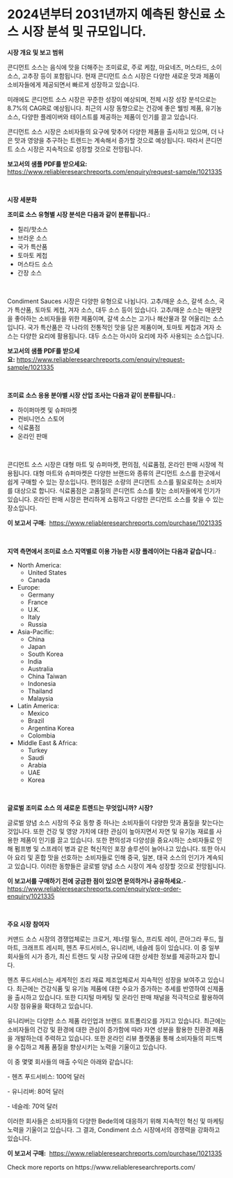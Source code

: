 <p><h1>2024년부터 2031년까지 예측된 향신료 소스 시장 분석 및 규모입니다.</h1></p><p><strong>시장 개요 및 보고 범위</strong></p>
<p><p>콘디먼트 소스는 음식에 맛을 더해주는 조미료로, 주로 케찹, 마요네즈, 머스타드, 소이 소스, 고추장 등이 포함됩니다. 현재 콘디먼트 소스 시장은 다양한 새로운 맛과 제품이 소비자들에게 제공되면서 빠르게 성장하고 있습니다. </p><p>미래에도 콘디먼트 소스 시장은 꾸준한 성장이 예상되며, 전체 시장 성장 분석으로는 8.7%의 CAGR로 예상됩니다. 최근의 시장 동향으로는 건강에 좋은 웰빙 제품, 유기농 소스, 다양한 플레이버와 테이스트를 제공하는 제품이 인기를 끌고 있습니다. </p><p>콘디먼트 소스 시장은 소비자들의 요구에 맞추어 다양한 제품을 출시하고 있으며, 더 나은 맛과 영양을 추구하는 트렌드는 계속해서 증가할 것으로 예상됩니다. 따라서 콘디먼트 소스 시장은 지속적으로 성장할 것으로 전망됩니다.</p></p>
<p><strong>보고서의 샘플 PDF를 받으세요:</strong> <a href="https://www.reliableresearchreports.com/enquiry/request-sample/1021335">https://www.reliableresearchreports.com/enquiry/request-sample/1021335</a></p>
<p>&nbsp;</p>
<p><strong>시장 세분화</strong></p>
<p><strong>조미료 소스 유형별 시장 분석은 다음과 같이 분류됩니다.:</strong></p>
<p><ul><li>칠리/핫소스</li><li>브라운 소스</li><li>국가 특산품</li><li>토마토 케첩</li><li>머스타드 소스</li><li>간장 소스</li></ul></p>
<p>&nbsp;</p>
<p><p>Condiment Sauces 시장은 다양한 유형으로 나뉩니다. 고추/매운 소스, 갈색 소스, 국가 특산품, 토마토 케첩, 겨자 소스, 대두 소스 등이 있습니다. 고추/매운 소스는 매운맛을 좋아하는 소비자들을 위한 제품이며, 갈색 소스는 고기나 해산물과 잘 어울리는 소스입니다. 국가 특산품은 각 나라의 전통적인 맛을 담은 제품이며, 토마토 케첩과 겨자 소스는 다양한 요리에 활용됩니다. 대두 소스는 아시아 요리에 자주 사용되는 소스입니다.</p></p>
<p><strong>보고서의 샘플 PDF를 받으세요:</strong>&nbsp;<a href="https://www.reliableresearchreports.com/enquiry/request-sample/1021335">https://www.reliableresearchreports.com/enquiry/request-sample/1021335</a></p>
<p>&nbsp;</p>
<p><strong> 조미료 소스 응용 분야별 시장 산업 조사는 다음과 같이 분류됩니다.:</strong></p>
<p><ul><li>하이퍼마켓 및 슈퍼마켓</li><li>컨비니언스 스토어</li><li>식료품점</li><li>온라인 판매</li></ul></p>
<p>&nbsp;</p>
<p><p>콘디먼트 소스 시장은 대형 마트 및 슈퍼마켓, 편의점, 식료품점, 온라인 판매 시장에 적용됩니다. 대형 마트와 슈퍼마켓은 다양한 브랜드와 종류의 콘디먼트 소스를 한곳에서 쉽게 구매할 수 있는 장소입니다. 편의점은 소량의 콘디먼트 소스를 필요로하는 소비자를 대상으로 합니다. 식료품점은 고품질의 콘디먼트 소스를 찾는 소비자들에게 인기가 있습니다. 온라인 판매 시장은 편리하게 쇼핑하고 다양한 콘디먼트 소스를 찾을 수 있는 장소입니다.</p></p>
<p><strong>이 보고서 구매:</strong>&nbsp; <a href="https://www.reliableresearchreports.com/purchase/1021335">https://www.reliableresearchreports.com/purchase/1021335</a></p>
<p>&nbsp;</p>
<p><strong>지역 측면에서 조미료 소스 지역별로 이용 가능한 시장 플레이어는 다음과 같습니다.:</strong></p>
<p><ul>
    <li>
        North America:
        <ul>
            <li>United States</li>
            <li>Canada</li>
        </ul>
    </li>
    <li>
        Europe:
        <ul>
            <li>Germany</li>
            <li>France</li>
            <li>U.K.</li>
            <li>Italy</li>
            <li>Russia</li>
        </ul>
    </li>
    <li>
        Asia-Pacific:
        <ul>
            <li>China</li>
            <li>Japan</li>
            <li>South Korea</li>
            <li>India</li>
            <li>Australia</li>
            <li>China Taiwan</li>
            <li>Indonesia</li>
            <li>Thailand</li>
            <li>Malaysia</li>
        </ul>
    </li>
    <li>
        Latin America:
        <ul>
            <li>Mexico</li>
            <li>Brazil</li>
            <li>Argentina Korea</li>
            <li>Colombia</li>
        </ul>
    </li>
    <li>
        Middle East & Africa:
        <ul>
            <li>Turkey</li>
            <li>Saudi</li>
            <li>Arabia</li>
            <li>UAE</li>
            <li>Korea</li>
        </ul>
    </li>
    </ul></p>
<p>&nbsp;</p>
<p><strong>글로벌 조미료 소스 의 새로운 트렌드는 무엇입니까? 시장?</strong></p>
<p><p>글로벌 양념 소스 시장의 주요 동향 중 하나는 소비자들이 다양한 맛과 품질을 찾는다는 것입니다. 또한 건강 및 영양 가치에 대한 관심이 높아지면서 자연 및 유기농 재료를 사용한 제품이 인기를 끌고 있습니다. 또한 편의성과 다양성을 중요시하는 소비자들로 인해 펌프병 및 스프레이 병과 같은 혁신적인 포장 솔루션이 늘어나고 있습니다. 또한 아시아 요리 및 혼합 맛을 선호하는 소비자들로 인해 중국, 일본, 태국 소스의 인기가 계속되고 있습니다. 이러한 동향들은 글로벌 양념 소스 시장이 계속 성장할 것으로 전망됩니다.</p></p>
<p><strong>이 보고서를 구매하기 전에 궁금한 점이 있으면 문의하거나 공유하세요.</strong>- <a href="https://www.reliableresearchreports.com/enquiry/pre-order-enquiry/1021335">https://www.reliableresearchreports.com/enquiry/pre-order-enquiry/1021335</a></p>
<p>&nbsp;</p>
<p><strong>주요 시장 참여자</strong></p>
<p><p>커맨드 소스 시장의 경쟁업체로는 크로거, 제너럴 밀스, 프리토 레이, 콘아그라 푸드, 월마트, 크래프트 레시피, 헨츠 푸드서비스, 유니리버, 네슬레 등이 있습니다. 이 중 일부 회사들의 시가 증가, 최신 트렌드 및 시장 규모에 대한 상세한 정보를 제공하고자 합니다.</p><p>헨츠 푸드서비스는 세계적인 조리 재료 제조업체로서 지속적인 성장을 보여주고 있습니다. 최근에는 건강식품 및 유기농 제품에 대한 수요가 증가하는 추세를 반영하여 신제품을 출시하고 있습니다. 또한 디지털 마케팅 및 온라인 판매 채널을 적극적으로 활용하여 시장 점유율을 확대하고 있습니다.</p><p>유니리버는 다양한 소스 제품 라인업과 브랜드 포트폴리오를 가지고 있습니다. 최근에는 소비자들의 건강 및 환경에 대한 관심이 증가함에 따라 자연 성분을 활용한 친환경 제품을 개발하는데 주력하고 있습니다. 또한 온라인 리뷰 플랫폼을 통해 소비자들의 피드백을 수집하고 제품 품질을 향상시키는 노력을 기울이고 있습니다.</p><p>이 중 몇몇 회사들의 매출 수익은 아래와 같습니다:</p><p>- 헨츠 푸드서비스: 100억 달러</p><p>- 유니리버: 80억 달러</p><p>- 네슬레: 70억 달러</p><p>이러한 회사들은 소비자들의 다양한 Bede의에 대응하기 위해 지속적인 혁신 및 마케팅 노력을 기울이고 있습니다. 그 결과, Condiment 소스 시장에서의 경쟁력을 강화하고 있습니다.</p></p>
<p><strong>이 보고서 구매:</strong>&nbsp;&nbsp;<a href="https://www.reliableresearchreports.com/purchase/1021335">https://www.reliableresearchreports.com/purchase/1021335</a></p>
<p>Check more reports on https://www.reliableresearchreports.com/</p>

